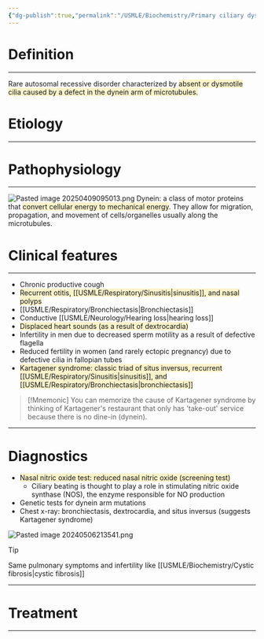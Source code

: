 ```yaml
---
{"dg-publish":true,"permalink":"/USMLE/Biochemistry/Primary ciliary dyskinesia/","tags":["t1"]}
---
```


# Definition
---
Rare autosomal recessive disorder characterized by <span style="background:rgba(240, 200, 0, 0.2)">absent or dysmotile cilia caused by a defect in the dynein arm of microtubules.</span>

# Etiology
---

# Pathophysiology
---
![Pasted image 20250409095013.png](/img/user/appendix/Pasted%20image%2020250409095013.png)
Dynein: a class of motor proteins that <span style="background:rgba(240, 200, 0, 0.2)">convert cellular energy to mechanical energy</span>. They allow for migration, propagation, and movement of cells/organelles usually along the microtubules.
# Clinical features
---
- Chronic productive cough
- <span style="background:rgba(240, 200, 0, 0.2)">Recurrent otitis, [[USMLE/Respiratory/Sinusitis\|sinusitis]], and nasal polyps</span>
- [[USMLE/Respiratory/Bronchiectasis\|Bronchiectasis]]
- Conductive [[USMLE/Neurology/Hearing loss\|hearing loss]]
- <span style="background:rgba(240, 200, 0, 0.2)">Displaced heart sounds (as a result of dextrocardia)</span>
- Infertility in men due to decreased sperm motility as a result of defective flagella
- Reduced fertility in women (and rarely ectopic pregnancy) due to defective cilia in fallopian tubes
- <span style="background:rgba(240, 200, 0, 0.2)">Kartagener syndrome: classic triad of situs inversus, recurrent [[USMLE/Respiratory/Sinusitis\|sinusitis]], and [[USMLE/Respiratory/Bronchiectasis\|bronchiectasis]]</span>

>[!Mnemonic] 
>You can memorize the cause of Kartagener syndrome by thinking of Kartagener's restaurant that only has 'take-out' service because there is no dine-in (dynein).

---
# Diagnostics
- <span style="background:rgba(240, 200, 0, 0.2)">Nasal nitric oxide test: reduced nasal nitric oxide (screening test)</span>
	- Ciliary beating is thought to play a role in stimulating nitric oxide synthase (NOS), the enzyme responsible for NO production
- Genetic tests for dynein arm mutations
- Chest x-ray: bronchiectasis, dextrocardia, and situs inversus (suggests Kartagener syndrome) 

![Pasted image 20240506213541.png](/img/user/appendix/Pasted%20image%2020240506213541.png)
>[!tip] 
>Same pulmonary symptoms and infertility like [[USMLE/Biochemistry/Cystic fibrosis\|cystic fibrosis]]

---
# Treatment


---
